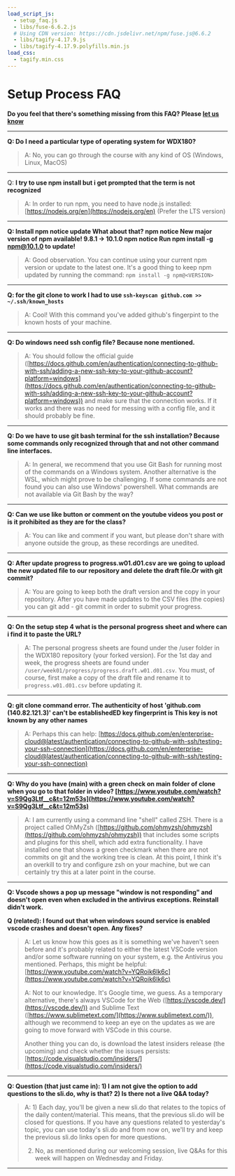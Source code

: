 ```yaml
---
load_script_js: 
  - setup_faq.js
  - libs/fuse-6.6.2.js
  # Using CDN version: https://cdn.jsdelivr.net/npm/fuse.js@6.6.2
  - libs/tagify-4.17.9.js
  - libs/tagify-4.17.9.polyfills.min.js
load_css:
  - tagify.min.css
---
```


# Setup Process FAQ

**Do you feel that there's something missing from this FAQ? Please [let us know](https://github.com/in-tech-gration/WDX-180/discussions/categories/q-a)**

---

**Q: Do I need a particular type of operating system for WDX180?**

> A: No, you can go through the course with any kind of OS (Windows, Linux, MacOS)

---

Q: **I try to use npm install but i get prompted that the term is not recognized** 

> A: In order to run npm, you need to have node.js installed: [https://nodejs.org/en](https://nodejs.org/en) (Prefer the LTS version)

---

**Q: Install npm notice update What about that? npm notice New major version of npm available! 9.8.1 -> 10.1.0 npm notice Run npm install -g npm@10.1.0 to update!** 

> A: Good observation. You can continue using your current npm version or update to the latest one. It's a good thing to keep npm updated by running the command: `npm install -g npm@<VERSION>`

---

**Q: for the git clone to work I had to use `ssh-keyscan github.com >> ~/.ssh/known_hosts`** 

> A: Cool! With this command you've added github's fingerpint to the known hosts of your machine.

---

**Q: Do windows need ssh config file? Because none mentioned.** 

> A: You should follow the official guide ([https://docs.github.com/en/authentication/connecting-to-github-with-ssh/adding-a-new-ssh-key-to-your-github-account?platform=windows](https://docs.github.com/en/authentication/connecting-to-github-with-ssh/adding-a-new-ssh-key-to-your-github-account?platform=windows)) and make sure that the connection works. If it works and there was no need for messing with a config file, and it should probably be fine.

---

**Q: Do we have to use git bash terminal for the ssh installation? Because some commands only recognized through that and not other command line interfaces.** 

> A: In general, we recommend that you use Git Bash for running most of the commands on a Windows system. Another alternative is the WSL, which might prove to be challenging. If some commands are not found you can also use Windows' powershell. What commands are not available via Git Bash by the way?

---

**Q: Can we use like button or comment on the youtube videos you post or is it prohibited as they are for the class?** 

> A: You can like and comment if you want, but please don't share with anyone outside the group, as these recordings are unedited.

---

**Q: After update progress to progress.w01.d01.csv are we going to upload the new updated file to our repository and delete the draft file.Or with git commit?** 

> A: You are going to keep both the draft version and the copy in your repository. After you have made updates to the CSV files (the copies) you can git add - git commit in order to submit your progress.

---

**Q: On the setup step 4 what is the personal progress sheet and where can i find it to paste the URL?** 

> A: The personal progress sheets are found under the /user folder in the WDX180 repository (your forked version). For the 1st day and week, the progress sheets are found under `/user/week01/progress/progress.draft.w01.d01.csv`. You must, of course, first make a copy of the draft file and rename it to `progress.w01.d01.csv` before updating it.

---

**Q: git clone command error. The authenticity of host 'github.com (140.82.121.3)' can't be establishedED key fingerprint is This key is not known by any other names**

> A: Perhaps this can help: [https://docs.github.com/en/enterprise-cloud@latest/authentication/connecting-to-github-with-ssh/testing-your-ssh-connection](https://docs.github.com/en/enterprise-cloud@latest/authentication/connecting-to-github-with-ssh/testing-your-ssh-connection) 

---

**Q: Why do you have (main) with a green check on main folder of clone when you go to that folder in video? [https://www.youtube.com/watch?v=S9Qg3Ltf__c&t=12m53s](https://www.youtube.com/watch?v=S9Qg3Ltf__c&t=12m53s)**

> A: I am currently using a command line "shell" called ZSH. There is a project called OhMyZsh ([https://github.com/ohmyzsh/ohmyzsh](https://github.com/ohmyzsh/ohmyzsh)) that includes some scripts and plugins for this shell, which add extra functionality. I have installed one that shows a green checkmark when there are not commits on git and the working tree is clean. At this point, I think it's an overkill to try and configure zsh on your machine, but we can certainly try this at a later point in the course.

---

**Q: Vscode shows a pop up message "window is not responding" and doesn't open even when excluded in the antivirus exceptions. Reinstall didn't work.**

**Q (related): I found out that when windows sound service is enabled vscode crashes and doesn't open. Any fixes?** 

> A: Let us know how this goes as it is something we've haven't seen before and it's probably related to either the latest VSCode version and/or some software running on your system, e.g. the Antivirus you mentioned.
> Perhaps, this might be helpful: [https://www.youtube.com/watch?v=YQRoik6lk6c](https://www.youtube.com/watch?v=YQRoik6lk6c)
>
> A: Not to our knowledge. It's Google time, we guess. As a temporary alternative, there's always VSCode for the Web ([https://vscode.dev/](https://vscode.dev/)) and Sublime Text ([https://www.sublimetext.com/](https://www.sublimetext.com/)), although we recommend to keep an eye on the updates as we are going to move forward with VSCode in this course.
> 
> Another thing you can do, is download the latest insiders release (the upcoming) and check whether the issues persists: [https://code.visualstudio.com/insiders/](https://code.visualstudio.com/insiders/)

---

**Q: Question (that just came in): 1) I am not give the option to add questions to the sli.do, why is that? 2) Is there not a live Q&A today?**

> A: 1) Each day, you'll be given a new sli.do that relates to the topics of the daily content/material. This means, that the previous sli.do will be closed for questions. If you have any questions related to yesterday's topic, you can use today's sli.do and from now on, we'll try and keep the previous sli.do links open for more questions.
>
> 2) No, as mentioned during our welcoming session, live Q&As for this week will happen on Wednesday and Friday.

---

<!-- 
  **Tags: [ "operating system", "WDX180", "npm", "npm install", "update", "git", "git clone", "clone", "ssh", "config", "windows", "bash", "terminal", "youtube", "video", "progress", "repository", "commit", "URL", "authenticity", "vscode", "folder" ]** 
-->